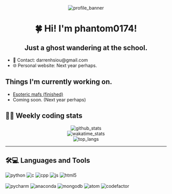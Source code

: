 <p align="center">
	<img src="https://capsule-render.vercel.app/api?type=soft&color=timeGradient&height=90&section=header&text=Phantom's%20profile%20(=^-ω-^=)&fontSize=40&fontAlignY=50&animation=twinkling" alt="profile_banner">
</p>

<h1 align="center">🍀 Hi! I'm phantom0174!</h1>

<div id="personal_info">
	<h2 align="center">Just a ghost wandering at the school.</h2>
	<ul>
		<li> 📎 Contact: darrenhsiou@gmail.com
		<li> 🌐 Personal website: Next year perhaps.
	</ul>
<div>
	
<div id="project">
	<h2 align="left">Things I'm currently working on.</h2>
	<ul>
		<li> <a href="https://hackmd.io/@Quantum-GrAyee/senior_2_2" target="_blank">Esoteric mafs (finished)</a>
		<li> Coming soon. (Next year perhaps)
	</ul>
</div>

<div id="status">
	<h2 align="left">👨‍💻 Weekly coding stats</h2>
	<p align="center">
		<img src="https://github-readme-stats.vercel.app/api?username=phantom0174&count_private=true&show_icons=true&theme=tokyonight" alt="github_stats">
		<br>
		<img src="https://github-readme-stats.vercel.app/api/wakatime?username=phantom0174&theme=tokyonight" alt="wakatime_stats">
		<br>
		<img src="https://github-readme-stats.vercel.app/api/top-langs/?username=phantom0174&theme=tokyonight&hide=jupyter%20notebook" alt="top_langs">
	</p>
</div>

<hr>
	
<div id="langs_and_tools">
	<h2 align="left">🛠️💻 Languages and Tools</h2>
	<div id="langs">
		<img src="https://icongr.am/devicon/python-original.svg?size=40" alt="python">
		<img src="https://icongr.am/devicon/c-original.svg?size=40" alt="c">
		<img src="https://icongr.am/devicon/cplusplus-original.svg?size=40" alt="cpp">
		<img src="https://icongr.am/devicon/javascript-original.svg?size=40" alt="js">
		<img src="https://icongr.am/devicon/html5-original.svg?size=40" alt="html5">
	</div>
	<br>
	<div id="tools">
		<img src="https://icongr.am/devicon/pycharm-original.svg?size=40" alt="pycharm">
		<img src="https://icongr.am/simple/anaconda.svg?size=40&color=35d047" alt="anaconda">
		<img src="https://icongr.am/devicon/mongodb-original-wordmark.svg?size=40" alt="mongodb">
		<img src="https://icongr.am/devicon/atom-original.svg?size=40" alt="atom">
		<img src="https://icongr.am/simple/codefactor.svg?size=40&color=56f068" alt="codefactor">
	</div>
</div>
